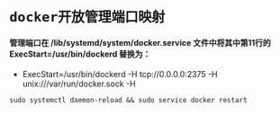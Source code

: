# **`docker开放管理端口映射`**

#### 管理端口在 /lib/systemd/system/docker.service 文件中将其中第11行的 ExecStart=/usr/bin/dockerd 替换为：

- ExecStart=/usr/bin/dockerd -H tcp://0.0.0.0:2375 -H unix:///var/run/docker.sock -H
    
```
sudo systemctl daemon-reload && sudo service docker restart
```
